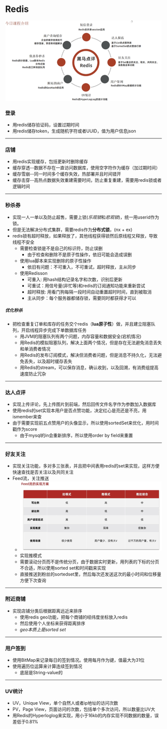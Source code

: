 
# Redis

![img.png](img/img1.png)

### 登录
- 用redis储存验证码，设置过期时间
- 用redis储存token，生成随机字符或者UUID，值为用户信息json
---

### 店铺

- 用redis实现缓存，包括更新时删除缓存
- 缓存穿透--数据不存在一直访问数据库，使用空字符作为缓存（加过期时间）
- 缓存雪崩--同一时间多个缓存失效，热部署并且时间错开
- 缓存击穿--高热点数据失效重建需要时间，防止重复重建，需要用redis锁或者逻辑时间

---
### 秒杀券

- 实现一人一单以及防止超售，需要上锁(*乐观锁*和*悲观锁*)，统一用userid作为锁。
- 但是无法解决分布式集群，需要redis作为**分布式锁**，(nx + ex)
- redis锁有超时释放，如果释放了，其他线程获得锁然后原线程又释放，导致线程不安全
  - 需要检查锁是不是自己的标识符，防止误删
    - 由于检查和删除不是原子性操作，依旧可能会造成误删
  - 使用lua脚本来实现删除的原子性操作
    - 依旧有问题：不可重入，不可重试，超时释放，主从同步
  - 使用Redisson
    - 可重入: 用hash结构记录名字和次数，识别后更新
    - 可重试：用信号量(非忙等)和redis的订阅通知功能来重新尝试
    - 超时释放: 用看门狗每隔一段时间自动重置超时时间，直到被取消
    - 主从同步：每个服务器都储存锁，需要同时都获得才可以
##### 优化秒杀
- 把检查重复订单和库存的任务交个redis（**lua原子性**）做，并且建立阻塞队列，开启线程异步完成下单数据库任务
  - 用JVM的阻塞队列有两个问题，内存容量和数据安全(宕机情况)
  - 用Redis的模拟阻塞队列，解决上面两个情况，但是存在无法避免消息丢失和单消费者情况
  - 用Redis的发布订阅模式，解决但消费者问题，但是消息不持久化，无法避免丢失，以及超时缓存丢失
  - 用Redis的stream，可以保存消息，确认收到，以及回溯，有消费组提高速度防止冗杂

---
### 达人点评
- 实现上传评论，先上传图片到前端，然后回传文件名字作为参数加入数据库
- 使用redis的set实现本用户是否点赞功能，决定红心是亮还是不亮，用ismember来查
- 由于需要实现前五点赞用户的头像显示，所以使用sortedSet来优化，用时间戳作为score
  - 由于mysql的in会重新排序，所以使用order by field来重置

---
### 好友关注
- 实现关注功能，多对多三张表，并且把中间表用redis的set来实现，这样方便快速查找是否关注以及共同关注
- Feed流，关注推送
  - ![img.png](img/img.png)
  - 实现推模式
  - 需要滚动分页而不是传统分页，由于数据实时更新，用列表的下标的分页不合适，所以使用sorted set和时间戳来实现
  - 直接推送到粉丝的sortedset里，然后每次还发送这次的最小时间和位移量方便下次查询

---
### 附近商铺
- 实现店铺分类后根据距离远近来排序
  - 使用redis geo功能，把每个商铺的经纬度坐标放入redis
  - 然后使用个人坐标来获得距离排序
  - *geo本质上是sorted set*

---
### 用户签到
- 使用BitMap来记录每日的签到情况。使用每月作为键，值最大为31位
- 使用遍历位运算来计算连续签到情况
  - 底层是String-value的

---
### UV统计
- UV，Unique View，单个自然人或者ip地址的访问次数
- PV，Page View，页面访问的次数，包括单个多次访问，所以数量比UV大
- 用Redis的Hyperloglog来实现，用小于16kb的内存实现不同数据的数量，误差低于0.81%